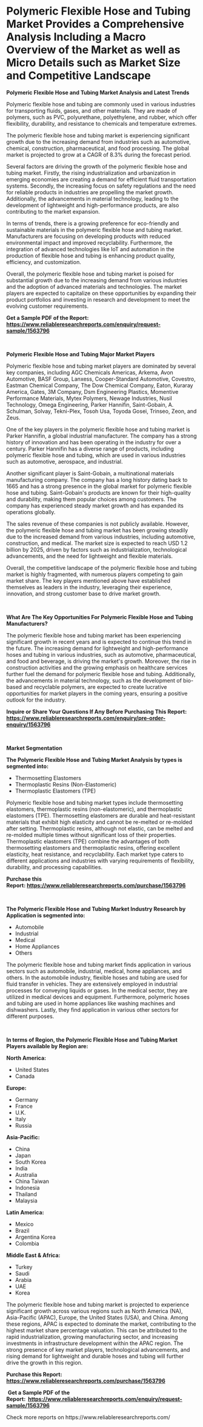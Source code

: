 <p><h1>Polymeric Flexible Hose and Tubing Market Provides a Comprehensive Analysis Including a Macro Overview of the Market as well as Micro Details such as Market Size and Competitive Landscape</h1></p><p><strong>Polymeric Flexible Hose and Tubing Market Analysis and Latest Trends</strong></p>
<p><p>Polymeric flexible hose and tubing are commonly used in various industries for transporting fluids, gases, and other materials. They are made of polymers, such as PVC, polyurethane, polyethylene, and rubber, which offer flexibility, durability, and resistance to chemicals and temperature extremes.</p><p>The polymeric flexible hose and tubing market is experiencing significant growth due to the increasing demand from industries such as automotive, chemical, construction, pharmaceutical, and food processing. The global market is projected to grow at a CAGR of 8.3% during the forecast period.</p><p>Several factors are driving the growth of the polymeric flexible hose and tubing market. Firstly, the rising industrialization and urbanization in emerging economies are creating a demand for efficient fluid transportation systems. Secondly, the increasing focus on safety regulations and the need for reliable products in industries are propelling the market growth. Additionally, the advancements in material technology, leading to the development of lightweight and high-performance products, are also contributing to the market expansion.</p><p>In terms of trends, there is a growing preference for eco-friendly and sustainable materials in the polymeric flexible hose and tubing market. Manufacturers are focusing on developing products with reduced environmental impact and improved recyclability. Furthermore, the integration of advanced technologies like IoT and automation in the production of flexible hose and tubing is enhancing product quality, efficiency, and customization.</p><p>Overall, the polymeric flexible hose and tubing market is poised for substantial growth due to the increasing demand from various industries and the adoption of advanced materials and technologies. The market players are expected to capitalize on these opportunities by expanding their product portfolios and investing in research and development to meet the evolving customer requirements.</p></p>
<p><strong>Get a Sample PDF of the Report:&nbsp; <a href="https://www.reliableresearchreports.com/enquiry/request-sample/1563796">https://www.reliableresearchreports.com/enquiry/request-sample/1563796</a></strong></p>
<p>&nbsp;</p>
<p><strong>Polymeric Flexible Hose and Tubing Major Market Players</strong></p>
<p><p>Polymeric flexible hose and tubing market players are dominated by several key companies, including AGC Chemicals Americas, Arkema, Avon Automotive, BASF Group, Lanxess, Cooper-Standard Automotive, Covestro, Eastman Chemical Company, The Dow Chemical Company, Eaton, Kuraray America, Gates, 3M Company, Dsm Engineering Plastics, Momentive Performance Materials, Mytex Polymers, Newage Industries, Nusil Technology, Omega Engineering, Parker Hannifin, Saint-Gobain, A. Schulman, Solvay, Tekni-Plex, Tosoh Usa, Toyoda Gosei, Trinseo, Zeon, and Zeus.</p><p>One of the key players in the polymeric flexible hose and tubing market is Parker Hannifin, a global industrial manufacturer. The company has a strong history of innovation and has been operating in the industry for over a century. Parker Hannifin has a diverse range of products, including polymeric flexible hose and tubing, which are used in various industries such as automotive, aerospace, and industrial.</p><p>Another significant player is Saint-Gobain, a multinational materials manufacturing company. The company has a long history dating back to 1665 and has a strong presence in the global market for polymeric flexible hose and tubing. Saint-Gobain's products are known for their high-quality and durability, making them popular choices among customers. The company has experienced steady market growth and has expanded its operations globally.</p><p>The sales revenue of these companies is not publicly available. However, the polymeric flexible hose and tubing market has been growing steadily due to the increased demand from various industries, including automotive, construction, and medical. The market size is expected to reach USD 1.2 billion by 2025, driven by factors such as industrialization, technological advancements, and the need for lightweight and flexible materials.</p><p>Overall, the competitive landscape of the polymeric flexible hose and tubing market is highly fragmented, with numerous players competing to gain market share. The key players mentioned above have established themselves as leaders in the industry, leveraging their experience, innovation, and strong customer base to drive market growth.</p></p>
<p>&nbsp;</p>
<p><strong>What Are The Key Opportunities For Polymeric Flexible Hose and Tubing Manufacturers?</strong></p>
<p><p>The polymeric flexible hose and tubing market has been experiencing significant growth in recent years and is expected to continue this trend in the future. The increasing demand for lightweight and high-performance hoses and tubing in various industries, such as automotive, pharmaceutical, and food and beverage, is driving the market's growth. Moreover, the rise in construction activities and the growing emphasis on healthcare services further fuel the demand for polymeric flexible hose and tubing. Additionally, the advancements in material technology, such as the development of bio-based and recyclable polymers, are expected to create lucrative opportunities for market players in the coming years, ensuring a positive outlook for the industry.</p></p>
<p><strong>Inquire or Share Your Questions If Any Before Purchasing This Report: <a href="https://www.reliableresearchreports.com/enquiry/pre-order-enquiry/1563796">https://www.reliableresearchreports.com/enquiry/pre-order-enquiry/1563796</a></strong></p>
<p>&nbsp;</p>
<p><strong>Market Segmentation</strong></p>
<p><strong>The Polymeric Flexible Hose and Tubing Market Analysis by types is segmented into:</strong></p>
<p><ul><li>Thermosetting Elastomers</li><li>Thermoplastic Resins (Non-Elastomeric)</li><li>Thermoplastic Elastomers (TPE)</li></ul></p>
<p><p>Polymeric flexible hose and tubing market types include thermosetting elastomers, thermoplastic resins (non-elastomeric), and thermoplastic elastomers (TPE). Thermosetting elastomers are durable and heat-resistant materials that exhibit high elasticity and cannot be re-melted or re-molded after setting. Thermoplastic resins, although not elastic, can be melted and re-molded multiple times without significant loss of their properties. Thermoplastic elastomers (TPE) combine the advantages of both thermosetting elastomers and thermoplastic resins, offering excellent elasticity, heat resistance, and recyclability. Each market type caters to different applications and industries with varying requirements of flexibility, durability, and processing capabilities.</p></p>
<p><strong>Purchase this Report:&nbsp;<a href="https://www.reliableresearchreports.com/purchase/1563796">https://www.reliableresearchreports.com/purchase/1563796</a></strong></p>
<p>&nbsp;</p>
<p><strong>The Polymeric Flexible Hose and Tubing Market Industry Research by Application is segmented into:</strong></p>
<p><ul><li>Automobile</li><li>Industrial</li><li>Medical</li><li>Home Appliances</li><li>Others</li></ul></p>
<p><p>The polymeric flexible hose and tubing market finds application in various sectors such as automobile, industrial, medical, home appliances, and others. In the automobile industry, flexible hoses and tubing are used for fluid transfer in vehicles. They are extensively employed in industrial processes for conveying liquids or gases. In the medical sector, they are utilized in medical devices and equipment. Furthermore, polymeric hoses and tubing are used in home appliances like washing machines and dishwashers. Lastly, they find application in various other sectors for different purposes.</p></p>
<p>&nbsp;</p>
<p><strong>In terms of Region, the Polymeric Flexible Hose and Tubing Market Players available by Region are:</strong></p>
<p>
    <p> <strong> North America: </strong>
        <ul>
            <li>United States</li>
            <li>Canada</li>
        </ul>
        </p> 
    <p> <strong> Europe: </strong>
        <ul>
            <li>Germany</li>
            <li>France</li>
            <li>U.K.</li>
            <li>Italy</li>
            <li>Russia</li>
        </ul>
        </p> 
    <p> <strong> Asia-Pacific: </strong>
        <ul>
            <li>China</li>
            <li>Japan</li>
            <li>South Korea</li>
            <li>India</li>
            <li>Australia</li>
            <li>China Taiwan</li>
            <li>Indonesia</li>
            <li>Thailand</li>
            <li>Malaysia</li>
        </ul>
        </p> 
    <p> <strong> Latin America: </strong>
        <ul>
            <li>Mexico</li>
            <li>Brazil</li>
            <li>Argentina Korea</li>
            <li>Colombia</li>
        </ul>
        </p> 
    <p> <strong> Middle East & Africa: </strong>
        <ul>
            <li>Turkey</li>
            <li>Saudi</li>
            <li>Arabia</li>
            <li>UAE</li>
            <li>Korea</li>
        </ul>
    </p>
    </p>
<p><p>The polymeric flexible hose and tubing market is projected to experience significant growth across various regions such as North America (NA), Asia-Pacific (APAC), Europe, the United States (USA), and China. Among these regions, APAC is expected to dominate the market, contributing to the highest market share percentage valuation. This can be attributed to the rapid industrialization, growing manufacturing sector, and increasing investments in infrastructure development within the APAC region. The strong presence of key market players, technological advancements, and rising demand for lightweight and durable hoses and tubing will further drive the growth in this region.</p></p>
<p><strong>Purchase this Report: <a href="https://www.reliableresearchreports.com/purchase/1563796">https://www.reliableresearchreports.com/purchase/1563796</a></strong></p>
<p>&nbsp;<strong>Get a Sample PDF of the Report:&nbsp;&nbsp;<a href="https://www.reliableresearchreports.com/enquiry/request-sample/1563796">https://www.reliableresearchreports.com/enquiry/request-sample/1563796</a></strong></p>
<p><strong></strong></p>
<p>Check more reports on https://www.reliableresearchreports.com/</p>
